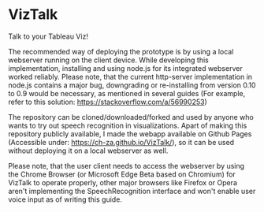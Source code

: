 # VizTalk
Talk to your Tableau Viz!

The recommended way of deploying the prototype is by using a local webserver running on the client device. While developing this implementation, installing and using node.js for its integrated webserver worked reliably. Please note, that the current http-server implementation in node.js contains a major bug, downgrading or re-installing from version 0.10 to 0.9 would be necessary, as mentioned in several guides (For example, refer to this solution: https://stackoverflow.com/a/56990253)

The repository can be cloned/downloaded/forked and used by anyone who wants to try out speech recognition in visualizations. Apart of making this repository publicly available, I made the webapp available on Github Pages (Accessible under: https://ch-za.github.io/VizTalk/), so it can be used without deploying it on a local webserver as well.

Please note, that the user client needs to access the webserver by using the Chrome Browser (or Microsoft Edge Beta based on Chromium) for VizTalk to operate properly, other major browsers like Firefox or Opera aren't implementing the SpeechRecognition interface and won't enable user voice input as of writing this guide.
